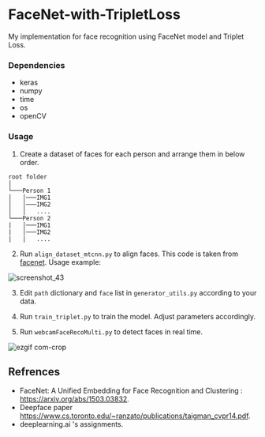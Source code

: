 # FaceNet-with-TripletLoss

My implementation for face recognition using FaceNet model and Triplet Loss.

### Dependencies
* keras
* numpy
* time
* os
* openCV

### Usage
1. Create a dataset of faces for each person and arrange them in below order.
```
root folder  
│
└───Person 1
│   │───IMG1
│   │───IMG2
│   │   ....
└───Person 2
|   │───IMG1
|   │───IMG2
|   |   ....
```

2. Run `align_dataset_mtcnn.py` to align faces. This code is taken from [facenet](https://github.com/davidsandberg/facenet). Usage example:

![screenshot_43](https://user-images.githubusercontent.com/26195811/50400027-990acc80-07a9-11e9-860c-a20ab53bc5a8.png)

3. Edit `path` dictionary and `face` list in `generator_utils.py` according to your data.

4. Run `train_triplet.py` to train the model. Adjust parameters accordingly.

5. Run `webcamFaceRecoMulti.py` to detect faces in real time.


![ezgif com-crop](https://user-images.githubusercontent.com/26195811/50400751-2dc3f900-07af-11e9-98fa-673878396abc.gif)


## Refrences 
* FaceNet: A Unified Embedding for Face Recognition and Clustering : https://arxiv.org/abs/1503.03832.
* Deepface paper https://www.cs.toronto.edu/~ranzato/publications/taigman_cvpr14.pdf.
* deeplearning.ai 's assignments.



